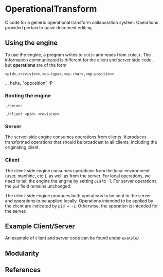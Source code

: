 # OperationalTransform
C code for a generic operational transform collaboration system. Operations provided pertain to basic document editing.

## Using the engine
To use the engine, a program writes to `stdin` and reads from `stdout`.
The information communicated is different for the client and server side code, but **operations** are of the form:

`<pid>,<revision>,<op-type>,<op-char>,<op-position>`

... hehe, "opposition" :P

### Booting the engine
`./server`

`./client <pid> <revision>`

### Server
The server-side engine consumes operations from clients.
It produces transformed operations that should be broadcast to all clients, including the originating client.

### Client
The client-side engine consumes operations from the local environment (user, machine, etc.), as well as from the server.
For local operations, we need to tell the engine the engine by setting `pid` to -1.
For server operations, the `pid` field remains unchanged.

The client-side engine produces both operations to be sent to the server and operations to be applied locally.
Operations intended to be applied by the client are indicated by `pid = -1`.
Otherwise, the operation is intended for the server.

## Example Client/Server
An example of client and server code can be found under `example/`.

## Modularity

## References
